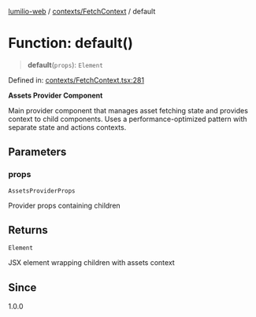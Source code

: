 [lumilio-web](../../../modules.md) / [contexts/FetchContext](../index.md) / default

# Function: default()

> **default**(`props`): `Element`

Defined in: [contexts/FetchContext.tsx:281](https://github.com/EdwinZhanCN/Lumilio-Photos/blob/87d62aab38919e216231c72a6e5a6bce24754b5d/web/src/contexts/FetchContext.tsx#L281)

**Assets Provider Component**

Main provider component that manages asset fetching state and provides context to child components.
Uses a performance-optimized pattern with separate state and actions contexts.

## Parameters

### props

`AssetsProviderProps`

Provider props containing children

## Returns

`Element`

JSX element wrapping children with assets context

## Since

1.0.0
